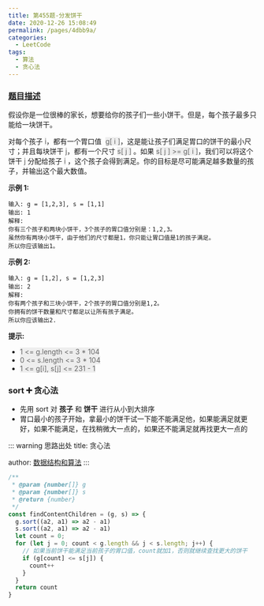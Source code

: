 ```yaml
---
title: 第455题-分发饼干
date: 2020-12-26 15:08:49
permalink: /pages/4dbb9a/
categories:
  - LeetCode
tags:
  - 算法
  - 贪心法
---
```


### [题目描述](https://leetcode-cn.com/problems/assign-cookies/)

假设你是一位很棒的家长，想要给你的孩子们一些小饼干。但是，每个孩子最多只能给一块饼干。

对每个孩子 <font style="background: #eee; color: #666;">i</font>，都有一个胃口值  <font style="background: #eee; color: #666;">g[ i ]</font>，这是能让孩子们满足胃口的饼干的最小尺寸；并且每块饼干 <font style="background: #eee; color: #666;">j</font>，都有一个尺寸 <font style="background: #eee; color: #666;">s[ j ]</font> 。如果 <font style="background: #eee; color: #666;">s[ j ] >= g[ i ]</font>，我们可以将这个饼干 <font style="background: #eee; color: #666;">j</font> 分配给孩子 <font style="background: #eee; color: #666;">i</font> ，这个孩子会得到满足。你的目标是尽可能满足越多数量的孩子，并输出这个最大数值。

<!-- more -->

**示例 1:**

```
输入: g = [1,2,3], s = [1,1]
输出: 1
解释:
你有三个孩子和两块小饼干，3个孩子的胃口值分别是：1,2,3。
虽然你有两块小饼干，由于他们的尺寸都是1，你只能让胃口值是1的孩子满足。
所以你应该输出1。
```

**示例 2:**

```
输入: g = [1,2], s = [1,2,3]
输出: 2
解释:
你有两个孩子和三块小饼干，2个孩子的胃口值分别是1,2。
你拥有的饼干数量和尺寸都足以让所有孩子满足。
所以你应该输出2.
```

**提示:**

- <font style="background: #eee; color: #666;">1 <= g.length <= 3 \* 104</font>
- <font style="background: #eee; color: #666;">0 <= s.length <= 3 \* 104</font>
- <font style="background: #eee; color: #666;">1 <= g[i], s[j] <= 231 - 1</font>

### sort ➕ 贪心法

- 先用 sort 对 **孩子** 和 **饼干** 进行从小到大排序
- 胃口最小的孩子开始，拿最小的饼干试一下能不能满足他，如果能满足就更好，如果不能满足，在找稍微大一点的，如果还不能满足就再找更大一点的

::: warning 思路出处
title: 贪心法

author: [数据结构和算法](https://leetcode-cn.com/problems/assign-cookies/solution/tan-xin-suan-fa-ying-gai-jiao-pian-xin-s-iw8m/)
:::

```JavaScript
/**
 * @param {number[]} g
 * @param {number[]} s
 * @return {number}
 */
const findContentChildren = (g, s) => {
  g.sort((a2, a1) => a2 - a1)
  s.sort((a2, a1) => a2 - a1)
  let count = 0;
  for (let j = 0; count < g.length && j < s.length; j++) {
    // 如果当前饼干能满足当前孩子的胃口值，count就加1，否则就继续查找更大的饼干
    if (g[count] <= s[j]) {
      count++
    }
  }
  return count
}
```
